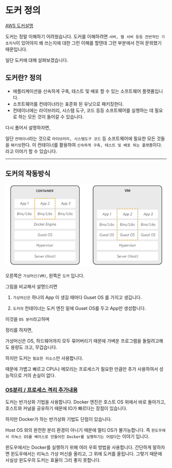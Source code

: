 # 도커 정의

[AWS 도커설명](https://aws.amazon.com/ko/docker/)

도커는 정말 이해하기 어려웠습니다.
도커를 이해하려면 `서버, 웹 서버 등등 전반적인 기초지식`이 있어야지 왜 쓰는지에 대한 그런 이해를 할텐데 그런 부분에서 전혀 문외했기 때문입니다.

일단 도커에 대해 살펴보겠습니다.

## 도커란? 정의

- 애플리케이션을 신속하게 구축, 테스트 및 배포 할 수 있는 소프트웨어 플랫폼입니다.
- 소프트웨어를 컨테이너라는 표준화 된 유닛으로 패키징한다.
- 컨테이너에는 라이브러리, 시스템 도구, 코드 등등 소프트웨어를 실행하는 데 필요로 하는 모든 것이 들어갈 수 있습니다.

다시 풀어서 설명하자면,

일단 `컨테이너`라는 것으로 `라이브러리, 시스템도구 코드` 등 소프트웨어에 필요한 모든 것들을 `패키징`한다. 이 컨테이너를 활용하여 `신속하게 구축, 테스트 및 배포 하는 플랫폼`이다. 라고 이야기 할 수 있습니다.

---
## 도커의 작동방식

![도커작동방식](./도커작동방식.png)

오른쪽은 `가상머신(VM)`, 왼쪽은 `도커` 입니다.

그림을 비교해서 설명드리면 

1. `가상머신은` 하나의 App 이 생길 때마다 Guset OS 를  가지고 생깁니다.

2. `도커의` 컨테이너는 도커 엔진 밑에 Guset OS를 두고 App만 생성합니다.

이것을 `OS 분리`라고하며

정리를 하자면,

가상머신은 OS, 하드웨어까지 모두 묶어버리기 때문에 가벼운 프로그램을 돌릴려고해도 용량도 크고, 무겁습니다. 

하지만 도커는 `필요한 리소스`만 사용합니다. 

때문에 가볍고 빠르고 CPU나 메모리는 프로세스가 필요한 만큼만 추가 사용하여서 성능적으로 거의 손실이 없다.

### [OS분리 / 프로세스 격리 추가내용](https://deveric.tistory.com/101)

도커는 반가상화 기법을 사용합니다.
Docker 엔진은 호스트 OS 위에서 바로 돌아가고, 호스트와 커널을 공유하기 때문에 IO가 빠르다는 장점이 있습니다.

하지만 Docker가 하는 반가상화 기법도 단점이 있습니다.

Host OS 와의 완전한 분리 환경이 아니기 때문에 멀티 OS가 불가능합니다. 즉 `윈도우에서 리눅스 OS를 베이스로 만들어진 Docker를 실행하기는 어렵다`는 이야기 입니다.

윈도우에서는 Docker를 실행하기 위해 여러 우회 방법을 사용합니다. 간단하게 말하자면 윈도우에서는 리눅스 가상 머신을 올리고, 그 위에 도커를 올립니다. 그렇기 때문에 사실상 윈도우의 도커는 효율이 그리 좋지 못합니다.



